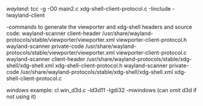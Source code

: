 *wayland*: tcc -g -O0 main2.c xdg-shell-client-protocol.c -Iinclude -lwayland-client

-commands to generate the viewporter and xdg-shell headers and source code:
wayland-scanner client-header /usr/share/wayland-protocols/stable/viewporter/viewporter.xml viewporter-client-protocol.h
wayland-scanner private-code /usr/share/wayland-protocols/stable/viewporter/viewporter.xml viewporter-client-protocol.c
wayland-scanner client-header /usr/share/wayland-protocols/stable/xdg-shell/xdg-shell.xml xdg-shell-client-protocol.h
wayland-scanner private-code /usr/share/wayland-protocols/stable/xdg-shell/xdg-shell.xml xdg-shell-client-protocol.c

*windows* example: cl win_d3d.c -ld3d11 -lgdi32 -mwindows
(can omit d3d if not using it)
